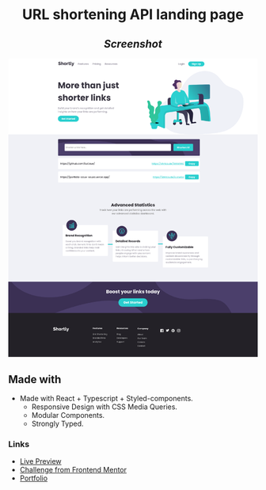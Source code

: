 # <center>URL shortening API landing page</center>

## <center>_Screenshot_</center>

![App Photo](./app.png)

## Made with

- Made with React + Typescript + Styled-components.
  - Responsive Design with CSS Media Queries.
  - Modular Components.
  - Strongly Typed.

### Links

- [Live Preview](https://url-shortening-api-indol.vercel.app/)
- [Challenge from Frontend Mentor](https://www.frontendmentor.io/challenges/url-shortening-api-landing-page-2ce3ob-G)
- [Portfolio](https://portfolio-caue-souza.vercel.app/)

